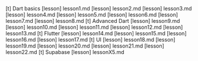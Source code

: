 [t] Dart basics
[lesson] lesson1.md
[lesson] lesson2.md
[lesson] lesson3.md
[lesson] lesson4.md
[lesson] lesson5.md
[lesson] lesson6.md
[lesson] lesson7.md
[lesson] lesson8.md
[t] Advanced Dart
[lesson] lesson9.md
[lesson] lesson10.md
[lesson] lesson11.md
[lesson] lesson12.md
[lesson] lesson13.md
[t] Flutter 
[lesson] lesson14.md
[lesson] lesson15.md
[lesson] lesson16.md
[lesson] lesson17.md
[t] UI
[lesson] lesson18.md
[lesson] lesson19.md
[lesson] lesson20.md
[lesson] lesson21.md
[lesson] lesson22.md
[t] Supabase 
[lesson] lessonX5.md